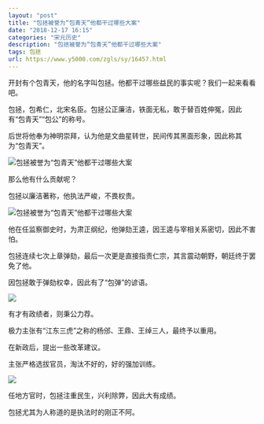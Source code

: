 ```yaml
---
layout: "post"
title: "包拯被誉为“包青天”他都干过哪些大案"
date: "2018-12-17 16:15"
categories: "宋元历史"
description: "包拯被誉为“包青天”他都干过哪些大案"
tags: 包拯
url: https://www.y5000.com/zgls/sy/16457.html
---
```






开封有个包青天，他的名字叫包拯。他都干过哪些益民的事实呢？我们一起来看看吧。

包拯，包希仁，北宋名臣。包拯公正廉洁，铁面无私，敢于替百姓伸冤，因此有“包青天”“包公”的称号。

后世将他奉为神明崇拜，认为他是文曲星转世，民间传其黑面形象，因此称其为“包青天”。

![包拯被誉为“包青天”他都干过哪些大案](/uploads/allimg/170309/6-1F309141T01P.JPG)

那么他有什么贡献呢？

包拯以廉洁著称，他执法严峻，不畏权贵。

![包拯被誉为“包青天”他都干过哪些大案](/uploads/allimg/170309/6-1F30914194bY.JPG)

他在任监察御史时，为肃正纲纪，他弹劾王逵，因王逵与宰相关系密切，因此不害怕。

包拯连续七次上章弹劾，最后一次更是直接指责仁宗，其言震动朝野，朝廷终于罢免了他。

因包拯敢于弹劾权幸，因此有了“包弹”的谚语。

![](https://img.y5000.com/uploads/allimg/170309/142G54P8-0.jpg)

有才有政绩者，则秉公力荐。

极力主张有“江东三虎”之称的杨邠、王鼎、王绰三人，最终予以重用。

在新政后，提出一些改革建议。

主张严格选拔官员，淘汰不好的，好的强加训练。

![](https://img.y5000.com/uploads/allimg/170309/142G52130-1.jpg)

任地方官时，包拯注重民生，兴利除弊，因此大有成绩。

包拯尤其为人称道的是执法时的刚正不阿。
